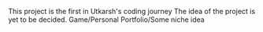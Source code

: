 This project is the first in Utkarsh's coding journey
The idea of the project is yet to be decided.
Game/Personal Portfolio/Some niche idea
